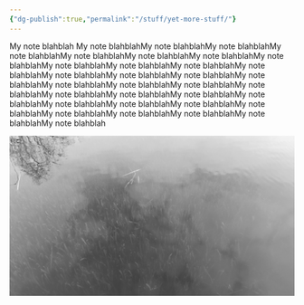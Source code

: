 ```yaml
---
{"dg-publish":true,"permalink":"/stuff/yet-more-stuff/"}
---
```


<html> <head> <style> <body style = "max-width: 1024px"> <div class = "content" style = "max-width: 1024px"></div> </style> </head> </html> 


My note blahblah My note blahblahMy note blahblahMy note blahblahMy note blahblahMy note blahblahMy note blahblahMy note blahblahMy note blahblahMy note blahblahMy note blahblahMy note blahblahMy note blahblahMy note blahblahMy note blahblahMy note blahblahMy note blahblahMy note blahblahMy note blahblahMy note blahblahMy note blahblahMy note blahblahMy note blahblahMy note blahblahMy note blahblahMy note blahblahMy note blahblahMy note blahblahMy note blahblahMy note blahblahMy note blahblahMy note blahblahMy note blahblahMy note blahblah


![3.jpg](/img/user/gallery/3.jpg)